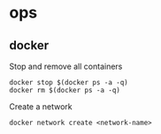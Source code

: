 # ops
## docker
Stop and remove all containers
```
docker stop $(docker ps -a -q)
docker rm $(docker ps -a -q)
```

Create a network
```
docker network create <network-name>
```
